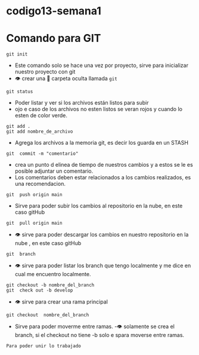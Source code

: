 # codigo13-semana1
# Comando para GIT
```
git init
```
- Este comando solo se hace una vez por proyecto, sirve para inicializar nuestro proyecto con git
- :eye: crear una :file_folder: carpeta oculta llamada ```git```

```
git status
```

- Poder listar y ver si los archivos están listos para subir
- ojo e caso de los archivos no esten listos se veran rojos y cuando lo esten de color verde.
```
git add .
git add nombre_de_archivo
```

- Agrega los archivos a la memoria git, es decir los guarda en un STASH
```
git  commit -m "comentario"
```

- crea un punto d elinea de tiempo de nuestros cambios y a estos se le es posible adjuntar un comentario.
- Los comentarios deben estar relacionados a los cambios realizados, es una recomendacion.

```
git  push origin main
```
- Sirve para poder subir los cambios al repositorio en la nube, en este caso gitHub

```
git  pull origin main
```
- :eye: sirve para poder descargar los cambios en nuestro repositorio  en la nube , en este caso gitHub 

```
git  branch
```
- :eye: sirve para poder listar los branch que tengo localmente  y me dice en cual me encuentro localmente.

```
git checkout -b nombre_del_branch
git  check out -b develop
```
- :eye: sirve para crear una rama principal 
```
git checkout  nombre_del_branch

```
- Sirve para poder moverme entre ramas.
-:eye: solamente se crea el branch, si el checkout no tiene -b solo e spara moverse entre ramas.
```
Para poder unir lo trabajado
```